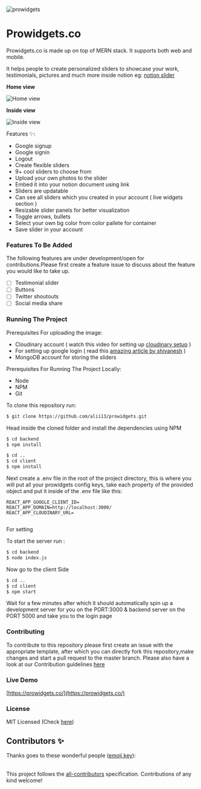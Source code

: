 ![prowidgets](https://socialify.git.ci/alii13/prowidgets/image?description=1&descriptionEditable=Create%20personalized%20sliders%20to%20showcase%20your%20work%2C%20testimonials%2C%20pictures%20and%20much%20more%20inside%20notion.&font=Inter&forks=1&language=1&owner=1&pattern=Plus&stargazers=1&theme=Dark)
# Prowidgets.co

Prowidgets.co is made up on top of MERN stack. It supports both web and mobile.

It helps people to create personalized sliders to showcase your work, testimonials, pictures and much more inside notion 
eg: [notion slider](https://prowidgets.co/carousel/5x4HoXAK)

**Home view**

![Home view](https://i.ibb.co/jwPBSBw/prowidgets-home.gif)

**Inside view**

![Inside view](https://i.ibb.co/nmgwKT0/prowidgets.gif)

Features ✨:

- Google signup
- Google signin
- Logout
- Create flexible sliders
- 9+ cool sliders to choose from
- Upload your own photos to the slider
- Embed it into your notion document using link
- Sliders are updatable
- Can see all sliders which you created in your account ( live widgets section )
- Resizable slider panels for better visualization
- Toggle arrows, bullets
- Select your own bg color from color pallete for container
- Save slider in your account

### Features To Be Added

The following features are under development/open for contributions.Please first
create a feature issue to discuss about the feature you would like to take up.

- [ ] Testimonial slider
- [ ] Buttons
- [ ] Twitter shoutouts
- [ ] Social media share

### Running The Project

Prerequisites For uploading the image:
- Cloudinary account ( watch this video for setting up [cloudinary setup](https://www.youtube.com/watch?v=6uHfIv4981U) )
- For setting up google login ( read this [amazing article by shivanesh](https://dev.to/sivaneshs/add-google-login-to-your-react-apps-in-10-mins-4del) )
- MongoDB account for storing the sliders

Prerequisites For Running The Project Locally:

- Node
- NPM
- Git


To clone this repository run:

```sh
$ git clone https://github.com/alii13/prowidgets.git
```

Head inside the cloned folder and install the dependencies using NPM

```sh
$ cd backend
$ npm install
```
```sh
$ cd ..
$ cd client
$ npm install
```

Next create a .env file in the root of the project directory, this is where you
will put all your prowidgets config keys, take each
property of the provided object and put it inside of the .env file like this:

```
REACT_APP_GOOGLE_CLIENT_ID=
REACT_APP_DOMAIN=http://localhost:3000/
REACT_APP_CLOUDINARY_URL= 
 
```
For setting 

To start the server run :

```sh
$ cd backend
$ node index.js
```
Now go to the client Side

```sh
$ cd ..
$ cd client
$ npm start
```

Wait for a few minutes after which it should automatically spin up a development
server for you on the PORT:3000 & backend server on the PORT 5000 and take you to the login page

### Contributing

To contribute to this repository please first create an issue with the
appropriate template, after which you can directly fork this repository,make
changes and start a pull request to the master branch. Please also have a look
at our Contribution guidelines
[here](https://github.com/monizb/FireShort/blob/master/CONTRIBUTING.md)

### Live Demo

[https://prowidgets.co/](https://prowidgets.co/)

### License

MIT Licensed (Check
[here]())

## Contributors ✨

Thanks goes to these wonderful people
([emoji key](https://allcontributors.org/docs/en/emoji-key)):

<!-- ALL-CONTRIBUTORS-LIST:START - Do not remove or modify this section -->
<!-- prettier-ignore-start -->
<!-- markdownlint-disable -->
<table>
  <tr>
   
  </tr>
  <tr>
   
  </tr>
</table>

<!-- markdownlint-enable -->
<!-- prettier-ignore-end -->
<!-- ALL-CONTRIBUTORS-LIST:END -->

This project follows the
[all-contributors](https://github.com/all-contributors/all-contributors)
specification. Contributions of any kind welcome!
